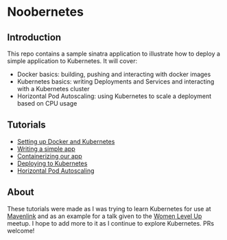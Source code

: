 # Noobernetes
## Introduction
This repo contains a sample sinatra application to illustrate how to deploy a simple application to Kubernetes. It will cover:
- Docker basics: building, pushing and interacting with docker images
- Kubernetes basics: writing Deployments and Services and interacting with a Kubernetes cluster
- Horizontal Pod Autoscaling: using Kubernetes to scale a deployment based on CPU usage

## Tutorials
- [Setting up Docker and Kubernetes](./tutorials/1-setting-up-docker-and-kubernetes.md)
- [Writing a simple app](./tutorials/2-writing-a-simple-app)
- [Containerizing our app](./tutorials/3-containerizing-our-app.md)
- [Deploying to Kubernetes](./tutorials/4-deploying-to-kubernetes.md)
- [Horizontal Pod Autoscaling](./tutorials/5-horizontal-auto-scaling.md)

## About
These tutorials were made as I was trying to learn Kubernetes for use at [Mavenlink](www.mavenlink.com) and as an example for a talk given to the [Women Level Up](http://womenlevelup.com/) meetup. I hope to add more to it as I continue to explore Kubernetes. PRs welcome!